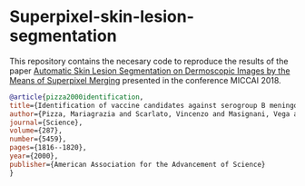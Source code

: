 Superpixel-skin-lesion-segmentation
===================

This repository contains the necesary code to reproduce the results of the paper [Automatic Skin Lesion Segmentation on Dermoscopic Images by the Means of Superpixel Merging](https://link.springer.com/chapter/10.1007/978-3-030-00937-3_83) presented in the conference MICCAI 2018. 

```bibtex
@article{pizza2000identification,
title={Identification of vaccine candidates against serogroup B meningococcus by whole-genome sequencing},
author={Pizza, Mariagrazia and Scarlato, Vincenzo and Masignani, Vega and Giuliani, Marzia Monica and Arico, Beatrice and Comanducci, Maurizio and Jennings, Gary T and Baldi, Lucia and Bartolini, Erika and Capecchi, Barbara and others},
journal={Science},
volume={287},
number={5459},
pages={1816--1820},
year={2000},
publisher={American Association for the Advancement of Science}
}

